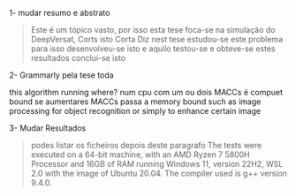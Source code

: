 

1- mudar resumo e abstrato


>Este é um tópico vasto, por isso esta tese foca-se na simulação do DeepVersat,
Corts isto
Corta
Diz
nest tese estudou-se este problema
para isso desenvolveu-se isto e aquilo
testou-se e obteve-se estes resultados
conclui-se isto




2- Grammarly pela tese toda


this algorithm running where?
num cpu com um ou dois MACCs é compuet bound
se aumentares MACCs passa a memory bound
such as image
processing for object recognition or simply to enhance certain image



3- Mudar Resultados

>podes listar os ficheiros depois deste paragrafo
The tests were executed on a 64-bit machine, with an AMD Ryzen 7 5800H Processor and 16GB of
RAM running Windows 11, version 22H2, WSL 2.0 with the image of Ubuntu 20.04. The compiler used
is g++ version 9.4.0.
